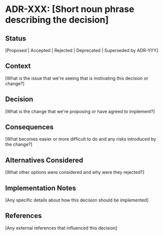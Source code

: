 # ADR-XXX: [Short noun phrase describing the decision]

## Status
[Proposed | Accepted | Rejected | Deprecated | Superseded by ADR-YYY]

## Context
[What is the issue that we're seeing that is motivating this decision or change?]

## Decision
[What is the change that we're proposing or have agreed to implement?]

## Consequences
[What becomes easier or more difficult to do and any risks introduced by the change?]

## Alternatives Considered
[What other options were considered and why were they rejected?]

## Implementation Notes
[Any specific details about how this decision should be implemented]

## References
[Any external references that influenced this decision]
